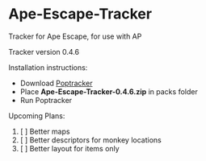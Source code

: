 # Ape-Escape-Tracker

Tracker for Ape Escape, for use with AP

Tracker version 0.4.6

Installation instructions:

- Download [Poptracker](https://github.com/black-sliver/PopTracker/releases)
- Place **Ape-Escape-Tracker-0.4.6.zip** in packs folder
- Run Poptracker

Upcoming Plans:
1. [ ] Better maps
2. [ ] Better descriptors for monkey locations
3. [ ] Better layout for items only
